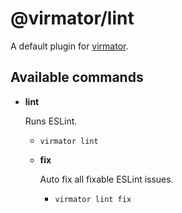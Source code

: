 # @virmator/lint

A default plugin for [virmator](https://www.npmjs.com/package/virmator).

## Available commands

-   **lint**

    Runs ESLint.

    -   `virmator lint`
    -   **fix**

        Auto fix all fixable ESLint issues.

        -   `virmator lint fix`
